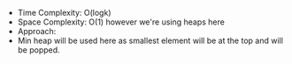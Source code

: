 - Time Complexity: O(logk)<br>
- Space Complexity: O(1) however we're using heaps here<br>
- Approach:
- Min heap will be used here as smallest element will be at the top and will be popped.